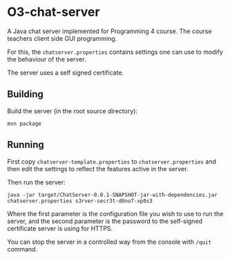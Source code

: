 # O3-chat-server

A Java chat server implemented for Programming 4 course. The course teachers client side GUI programming.

For this, the `chatserver.properties` contains settings one can use to modify the behaviour of the server.

The server uses a self signed certificate.

## Building

Build the server (in the root source directory):

```console
mvn package
```

## Running 

First copy `chatserver-template.properties` to `chatserver.properties` and then edit the settings to reflect the features active in the server.

Then run the server:

```console
java -jar target/ChatServer-0.0.1-SNAPSHOT-jar-with-dependencies.jar chatserver.properties s3rver-secr3t-d0no7-xp0s3
```

Where the first parameter is the configuration file you wish to use to run the server, and the second parameter is the password to the self-signed certificate server is using for HTTPS.

You can stop the server in a controlled way from the console with `/quit` command.


